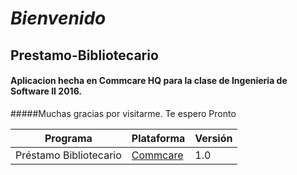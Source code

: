 # *Bienvenido*
## Prestamo-Bibliotecario
#### Aplicacion hecha en Commcare HQ para la clase de Ingenieria de Software II 2016.
#####Muchas gracias por visitarme. Te espero Pronto

Programa | Plataforma           | Versión
------------ | ------------- |-------------
Préstamo Bibliotecario   | [Commcare](https://www.commcarehq.org)        | 1.0
